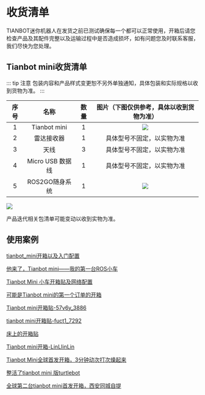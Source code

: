 # 收货清单


TIANBOT迷你机器人在发货之前已测试确保每一个都可以正常使用，开箱后请您检查产品及其配件完整以及运输过程中是否造成损坏，如有问题您及时联系客服，我们尽快为您处理。

## Tianbot mini收货清单

::: tip 注意
包装内容和产品样式变更恕不另外单独通知，具体包装和实际规格以收到货物为准。
:::

|序号|名称|数量|图片（下图仅供参考，具体以收到货物为准）|
|:--:|:--:|:--:|:--:|
|1| Tianbot mini | 1 | ![](https://static.tianbot.com/product/20220303/157cc8e53e54ad20e6263eba7c9dc8d1.png)| 
|2| 雷达接收器 | 1 | 具体型号不固定，以实物为准 |
|3| 天线 | 3 | 具体型号不固定，以实物为准 |
|4| Micro USB 数据线 | 1 | 具体型号不固定，以实物为准 |
|5| ROS2GO随身系统 | 1 | ![](https://static.tianbot.com/product/20221215/895f7d17552d3f037af36e155ee80aeb.png) |  

![](https://img.kancloud.cn/c1/e2/c1e21cbf765ba7dbeb432d4cfad5cde2_1240x535.png)

产品迭代相关包清单可能变动以收到实物为准。

## 使用案例

[tianbot_mini开箱以及入门配置](/tianbot_mini/user_case_sharing/chapter1.md)

[他来了，Tianbot mini——我的第一台ROS小车](/tianbot_mini/user_case_sharing/chapter2.md)

[Tianbot Mini 小车开箱贴及网络配置](/tianbot_mini/user_case_sharing/chapter3.md)

[可能是Tianbot mini的第一个订单的开箱](/tianbot_mini/user_case_sharing/chapter4.md)

[Tianbot mini开箱贴-57v6y_3886](/tianbot_mini/user_case_sharing/chapter5.md)

[tianbot mini开箱贴-fuct1_7292](/tianbot_mini/user_case_sharing/chapter6.md)

[床上的开箱贴](/tianbot_mini/user_case_sharing/chapter7.md)

[Tianbot mini开箱-LinLIinLin](/tianbot_mini/user_case_sharing/chapter8.md)

[Tianbot Mini全球首发开箱，3分钟动次打次燥起来](/tianbot_mini/user_case_sharing/chapter9.md)

[整活了tianbot mini 版turtlebot](/tianbot_mini/user_case_sharing/chapter10.md)

[全球第二台tianbot mini首发开箱，西安同城自提](/tianbot_mini/user_case_sharing/chapter11.md)